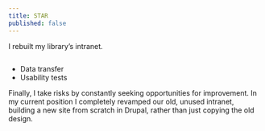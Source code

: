 ```yaml
---
title: STAR
published: false
---
```


I rebuilt my library&rsquo;s intranet.

<img src="https://farm9.staticflickr.com/8743/17222014752_504a995e35_n.jpg" alt="">

- Data transfer
- Usability tests

Finally, I take risks by constantly seeking opportunities for improvement. In my current position I completely revamped our old, unused intranet, building a new site from scratch in Drupal, rather than just copying the old design.
